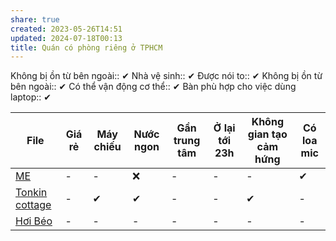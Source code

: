 ```yaml
---
share: true
created: 2023-05-26T14:51
updated: 2024-07-18T00:13
title: Quán có phòng riêng ở TPHCM
---
```

Không bị ồn từ bên ngoài:: ✔
Nhà vệ sinh:: ✔
Được nói to:: ✔
Không bị ồn từ bên ngoài:: ✔
Có thể vận động cơ thể:: ✔
Bàn phù hợp cho việc dùng laptop:: ✔

| File                                                                                                                                                | Giá rẻ | Máy chiếu | Nước ngon | Gần trung tâm | Ở lại tới 23h | Không gian tạo cảm hứng | Có loa mic |
| --------------------------------------------------------------------------------------------------------------------------------------------------- | ------ | --------- | --------- | ------------- | ------------- | ----------------------- | ---------- |
| [ME](./ME.md)                         | \-     | \-        | ❌         | \-            | \-            | \-                      | ✔          |
| [Tonkin cottage](./Tonkin%20cottage.md) | \-     | ✔         | ✔         | \-            | \-            | ✔                       | \-         |
| [Hơi Béo](./H%C6%A1i%20B%C3%A9o.md)               | \-     | \-        | \-        | \-            | \-            | \-                      | \-         |

